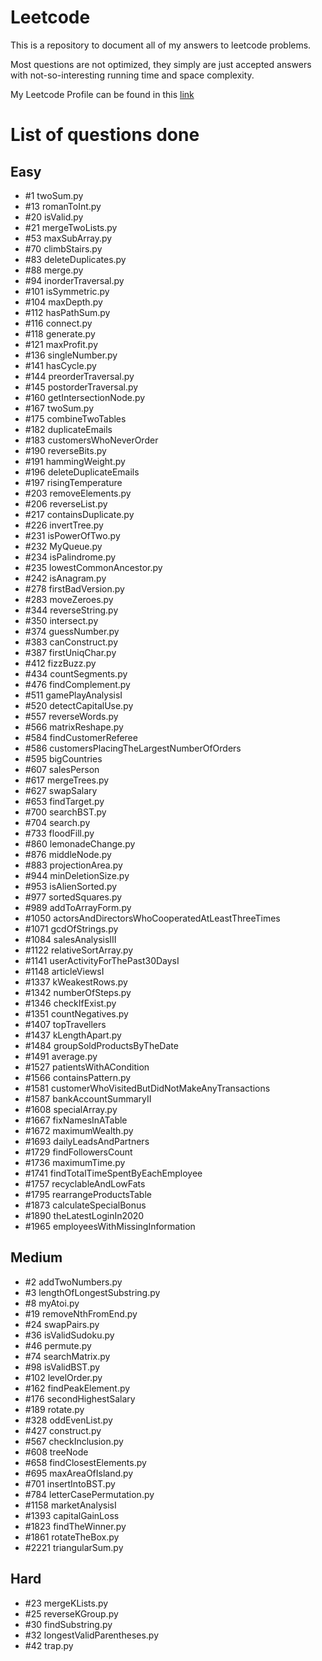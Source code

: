 # Leetcode
This is a repository to document all of my answers to leetcode problems.

Most questions are not optimized, they simply are just accepted answers with not-so-interesting running time and space complexity. 

My Leetcode Profile can be found in this [link](https://leetcode.com/HLeiTR/)

# List of questions done

## Easy

- \#1 twoSum.py
- \#13 romanToInt.py
- \#20 isValid.py
- \#21 mergeTwoLists.py
- \#53 maxSubArray.py
- \#70 climbStairs.py
- \#83 deleteDuplicates.py
- \#88 merge.py
- \#94 inorderTraversal.py
- \#101 isSymmetric.py
- \#104 maxDepth.py
- \#112 hasPathSum.py
- \#116 connect.py
- \#118 generate.py
- \#121 maxProfit.py
- \#136 singleNumber.py
- \#141 hasCycle.py
- \#144 preorderTraversal.py
- \#145 postorderTraversal.py
- \#160 getIntersectionNode.py
- \#167 twoSum.py
- \#175 combineTwoTables
- \#182 duplicateEmails
- \#183 customersWhoNeverOrder
- \#190 reverseBits.py
- \#191 hammingWeight.py
- \#196 deleteDuplicateEmails
- \#197 risingTemperature
- \#203 removeElements.py
- \#206 reverseList.py
- \#217 containsDuplicate.py
- \#226 invertTree.py
- \#231 isPowerOfTwo.py
- \#232 MyQueue.py
- \#234 isPalindrome.py
- \#235 lowestCommonAncestor.py
- \#242 isAnagram.py
- \#278 firstBadVersion.py
- \#283 moveZeroes.py
- \#344 reverseString.py
- \#350 intersect.py
- \#374 guessNumber.py
- \#383 canConstruct.py
- \#387 firstUniqChar.py
- \#412 fizzBuzz.py
- \#434 countSegments.py
- \#476 findComplement.py
- \#511 gamePlayAnalysisI
- \#520 detectCapitalUse.py
- \#557 reverseWords.py
- \#566 matrixReshape.py
- \#584 findCustomerReferee
- \#586 customersPlacingTheLargestNumberOfOrders
- \#595 bigCountries
- \#607 salesPerson
- \#617 mergeTrees.py
- \#627 swapSalary
- \#653 findTarget.py
- \#700 searchBST.py
- \#704 search.py
- \#733 floodFill.py
- \#860 lemonadeChange.py
- \#876 middleNode.py
- \#883 projectionArea.py
- \#944 minDeletionSize.py
- \#953 isAlienSorted.py
- \#977 sortedSquares.py
- \#989 addToArrayForm.py
- \#1050 actorsAndDirectorsWhoCooperatedAtLeastThreeTimes
- \#1071 gcdOfStrings.py
- \#1084 salesAnalysisIII
- \#1122 relativeSortArray.py
- \#1141 userActivityForThePast30DaysI
- \#1148 articleViewsI
- \#1337 kWeakestRows.py
- \#1342 numberOfSteps.py
- \#1346 checkIfExist.py
- \#1351 countNegatives.py
- \#1407 topTravellers
- \#1437 kLengthApart.py
- \#1484 groupSoldProductsByTheDate
- \#1491 average.py
- \#1527 patientsWithACondition
- \#1566 containsPattern.py
- \#1581 customerWhoVisitedButDidNotMakeAnyTransactions
- \#1587 bankAccountSummaryII
- \#1608 specialArray.py
- \#1667 fixNamesInATable
- \#1672 maximumWealth.py
- \#1693 dailyLeadsAndPartners
- \#1729 findFollowersCount
- \#1736 maximumTime.py
- \#1741 findTotalTimeSpentByEachEmployee
- \#1757 recyclableAndLowFats
- \#1795 rearrangeProductsTable
- \#1873 calculateSpecialBonus
- \#1890 theLatestLoginIn2020
- \#1965 employeesWithMissingInformation

## Medium

- \#2 addTwoNumbers.py
- \#3 lengthOfLongestSubstring.py
- \#8 myAtoi.py
- \#19 removeNthFromEnd.py
- \#24 swapPairs.py
- \#36 isValidSudoku.py
- \#46 permute.py
- \#74 searchMatrix.py
- \#98 isValidBST.py
- \#102 levelOrder.py
- \#162 findPeakElement.py
- \#176 secondHighestSalary
- \#189 rotate.py
- \#328 oddEvenList.py
- \#427 construct.py
- \#567 checkInclusion.py
- \#608 treeNode
- \#658 findClosestElements.py
- \#695 maxAreaOfIsland.py
- \#701 insertIntoBST.py
- \#784 letterCasePermutation.py
- \#1158 marketAnalysisI
- \#1393 capitalGainLoss
- \#1823 findTheWinner.py
- \#1861 rotateTheBox.py
- \#2221 triangularSum.py

## Hard

- \#23 mergeKLists.py
- \#25 reverseKGroup.py
- \#30 findSubstring.py
- \#32 longestValidParentheses.py
- \#42 trap.py
